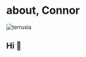 # about, **Connor**
![terrusia](https://github.com/NewConnor/NewConnor/assets/134515543/4205ecb9-bc03-48c3-a7e3-e6fbe5d51391)
## Hi 👋

